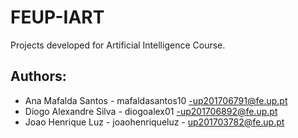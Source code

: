 # FEUP-IART

Projects developed for Artificial Intelligence Course. 

## Authors:
* Ana Mafalda Santos - mafaldasantos10 -up201706791@fe.up.pt
* Diogo Alexandre Silva - diogoalex01 -up201706892@fe.up.pt
* Joao Henrique Luz - joaohenriqueluz - up201703782@fe.up.pt